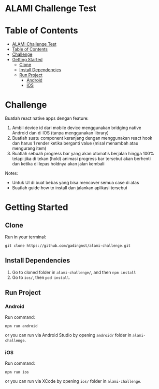 # ALAMI Challenge Test

# Table of Contents
- [ALAMI Challenge Test](#alami-challenge-test)
- [Table of Contents](#table-of-contents)
- [Challenge](#challenge)
- [Getting Started](#getting-started)
  - [Clone](#clone)
  - [Install Dependencies](#install-dependencies)
  - [Run Project](#run-project)
    - [Android](#android)
    - [iOS](#ios)

# Challenge
Buatlah react native apps dengan feature:
1. Ambil device id dari mobile device menggunakan bridging native Android dan di IOS (tanpa
menggunakan library)
2. Buatlah suatu component keranjang dengan menggunakan react hook dan harus 1 render
ketika berganti value (misal menambah atau mengurang item)
3. Buatlah sebuah progress bar yang akan otomatis berjalan hingga 100% tetapi jika di tekan
(hold) animasi progress bar tersebut akan berhenti dan ketika di lepas holdnya akan jalan
kembali

Notes:
- Untuk UI di buat bebas yang bisa mencover semua case di atas
- Buatlah guide how to install dan jalankan aplikasi tersebut

# Getting Started

## Clone
Run in your terminal:
```
git clone https://github.com/gadingnst/alami-challenge.git
```

## Install Dependencies
1. Go to cloned folder in `alami-challenge/`, and then `npm install`
2. Go to `ios/`, then `pod install`.

## Run Project
### Android
Run command:
```
npm run android
```
or you can run via Android Studio by opening `android/` folder in `alami-challenge`.

### iOS
Run command:
```
npm run ios
```
or you can run via XCode by opening `ios/` folder in `alami-challenge`.
